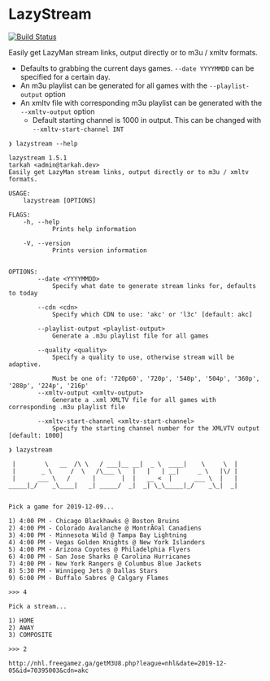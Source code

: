 # LazyStream
[![Build Status](https://dev.azure.com/tarkah/lazystream/_apis/build/status/tarkah.lazystream?branchName=master)](https://dev.azure.com/tarkah/lazystream/_build/latest?definitionId=11&branchName=master)

Easily get LazyMan stream links, output directly or to m3u / xmltv formats.

- Defaults to grabbing the current days games. `--date YYYYMMDD` can be specified for a certain day. 
- An m3u playlist can be generated for all games with the `--playlist-output` option
- An xmltv file with corresponding m3u playlist can be generated with the `--xmltv-output` option
    - Default starting channel is 1000 in output. This can be changed with `--xmltv-start-channel INT`

```
❯ lazystream --help

lazystream 1.5.1
tarkah <admin@tarkah.dev>
Easily get LazyMan stream links, output directly or to m3u / xmltv formats.

USAGE:
    lazystream [OPTIONS]

FLAGS:
    -h, --help       
            Prints help information

    -V, --version    
            Prints version information


OPTIONS:
        --date <YYYYMMDD>                              
            Specify what date to generate stream links for, defaults to today

        --cdn <cdn>                                    
            Specify which CDN to use: 'akc' or 'l3c' [default: akc]

        --playlist-output <playlist-output>            
            Generate a .m3u playlist file for all games

        --quality <quality>                            
            Specify a quality to use, otherwise stream will be adaptive.
            
            Must be one of: '720p60', '720p', '540p', '504p', '360p', '288p', '224p', '216p'
        --xmltv-output <xmltv-output>
            Generate a .xml XMLTV file for all games with corresponding .m3u playlist file

        --xmltv-start-channel <xmltv-start-channel>
            Specify the starting channel number for the XMLVTV output [default: 1000]

❯ lazystream

 |        \   __  /\ \   / ___|__ __|  _ \  ____|    \     \  | 
 |       _ \     /  \   /\___ \   |   |   | __|     _ \   |\/ | 
 |      ___ \   /      |       |  |   __ <  |      ___ \  |   | 
_____|_/    _\____|   _| _____/  _|  _| \_\_____|_/    _\_|  _| 


Pick a game for 2019-12-09...

1) 4:00 PM - Chicago Blackhawks @ Boston Bruins
2) 4:00 PM - Colorado Avalanche @ MontrÃ©al Canadiens
3) 4:00 PM - Minnesota Wild @ Tampa Bay Lightning
4) 4:00 PM - Vegas Golden Knights @ New York Islanders
5) 4:00 PM - Arizona Coyotes @ Philadelphia Flyers
6) 4:00 PM - San Jose Sharks @ Carolina Hurricanes
7) 4:00 PM - New York Rangers @ Columbus Blue Jackets
8) 5:30 PM - Winnipeg Jets @ Dallas Stars
9) 6:00 PM - Buffalo Sabres @ Calgary Flames

>>> 4

Pick a stream...

1) HOME
2) AWAY
3) COMPOSITE

>>> 2

http://nhl.freegamez.ga/getM3U8.php?league=nhl&date=2019-12-05&id=70395003&cdn=akc
```